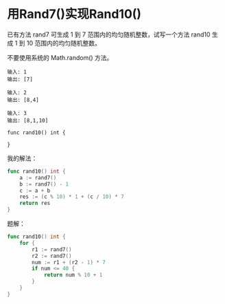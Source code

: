 # 用Rand7()实现Rand10()

已有方法 rand7 可生成 1 到 7 范围内的均匀随机整数，试写一个方法 rand10 生成 1 到 10 范围内的均匀随机整数。

不要使用系统的 Math.random() 方法。

```
输入: 1
输出: [7]
```

```
输入: 2
输出: [8,4]
```

```
输入: 3
输出: [8,1,10]
```

```
func rand10() int {
    
}
```

我的解法：

```go
func rand10() int {
	a := rand7()
	b := rand7() - 1
	c := a + b
	res := (c % 10) * 1 + (c / 10) * 7
	return res
}
```

题解：

```go
func rand10() int {
	for {
		r1 := rand7()
		r2 := rand7()
		num := r1 + (r2 - 1) * 7
		if num <= 40 {
			return num % 10 + 1
		}
	}
}
```

